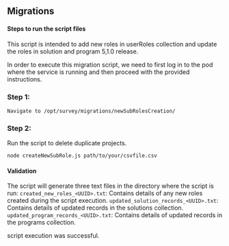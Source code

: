 ## Migrations

#### Steps to run the script files

This script is intended to add new roles in userRoles collection and update the roles in solution and program 5,1.0 release.

In order to execute this migration script, we need to first log in to the pod where the service is running and then proceed with the provided instructions.



### Step 1:

    Navigate to /opt/survey/migrations/newSubRolesCreation/

### Step 2:

Run the script to delete duplicate projects.

    node createNewSubRole.js path/to/your/csvfile.csv

#### Validation 

The script will generate three text files in the directory where the script is run:
`created_new_roles_<UUID>.txt`: Contains details of any new roles created during the script execution.
`updated_solution_records_<UUID>.txt`: Contains details of updated records in the solutions collection.
`updated_program_records_<UUID>.txt`: Contains details of updated records in the programs collection.

 
script execution was successful.